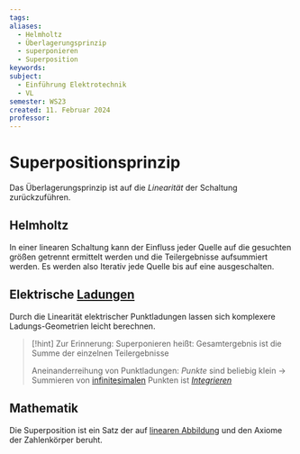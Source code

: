 ```yaml
---
tags: 
aliases:
  - Helmholtz
  - Überlagerungsprinzip
  - superponieren
  - Superposition
keywords: 
subject:
  - Einführung Elektrotechnik
  - VL
semester: WS23
created: 11. Februar 2024
professor:
---
```

 

# Superpositionsprinzip

Das Überlagerungsprinzip ist auf die *Linearität* der Schaltung zurückzuführen.

## Helmholtz

In einer linearen Schaltung kann der Einfluss jeder Quelle auf die gesuchten größen getrennt ermittelt werden und die Teilergebnisse aufsummiert werden. Es werden also Iterativ jede Quelle bis auf eine ausgeschalten.

## Elektrische [Ladungen](elektrisches%20Feld.md)

Durch die Linearität elektrischer Punktladungen lassen sich komplexere Ladungs-Geometrien leicht berechnen. 

> [!hint] Zur Erinnerung:
> Superponieren heißt: Gesamtergebnis ist die Summe der einzelnen Teilergebnisse
> 
> Aneinanderreihung von Punktladungen: *Punkte* sind beliebig klein $\to$ Summieren von [infinitesimalen](../Mathematik/{MOC}%20Analysis.md) Punkten ist *[Integrieren](Integralrechnung.md)*   

## Mathematik

Die Superposition ist ein Satz der auf [linearen Abbildung](../Mathematik/Algebra/Lineare%20Abbildungen.md) und den Axiome der Zahlenkörper beruht.
